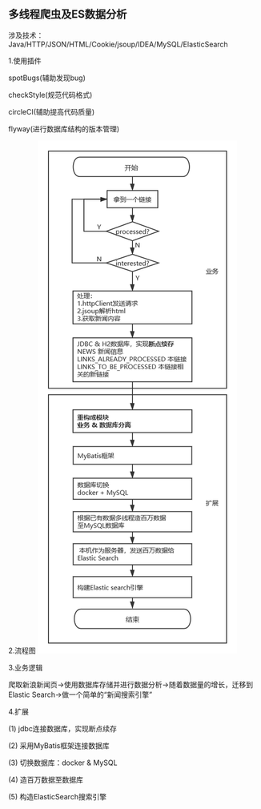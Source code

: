 ## 多线程爬虫及ES数据分析

涉及技术：Java/HTTP/JSON/HTML/Cookie/jsoup/IDEA/MySQL/ElasticSearch

1.使用插件

spotBugs(辅助发现bug)

checkStyle(规范代码格式)

circleCI(辅助提高代码质量)

flyway(进行数据库结构的版本管理)

2.流程图
![多线程爬虫及ES数据分析流程图](https://github.com/xuepan-summer/MultiThread_Crawler/blob/master/src/main/resources/images/MultiThreadCrawlerFlowChart.png)

3.业务逻辑

爬取新浪新闻页->使用数据库存储并进行数据分析->随着数据量的增长，迁移到Elastic Search->做一个简单的“新闻搜索引擎”

4.扩展

(1) jdbc连接数据库，实现断点续存

(2) 采用MyBatis框架连接数据库

(3) 切换数据库：docker & MySQL

(4) 造百万数据至数据库

(5) 构造ElasticSearch搜索引擎

